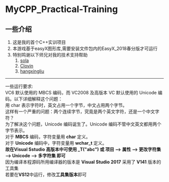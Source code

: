 # MyCPP_Practical-Training
## 一些介绍
1. 这是我的首个C++实训项目   
2. 本游戏基于easyX图形库,需要安装文件包内的EasyX_2018春分版才可运行
3. 特别鸣谢以下师兄对我的技术支持帮助
   1. [sola](https://github.com/unlimitedsola)
   2. [Clovin](https://github.com/Clovin)
   3. [hangxingliu](https://github.com/hangxingliu)
---
一些运行要求:  
VC6 默认使用的 MBCS 编码，而 VC2008 及高版本 VC 默认使用的 Unicode 编码。以下详细解释这个问题：  
用 char 表示字符时，英文占用一个字节，中文占用两个字节。  
这样有一个严重的问题：两个连续字节，究竟是两个英文字符，还是一个中文字符？  
为了解决这个问题，Unicode 编码诞生了。Unicode 编码不管中文英文都用两个字节表示。  
 对于 **MBCS** 编码，字符变量用 **char** 定义。  
 对于 **Unicode** 编码中，字符变量用 **wchar_t** 定义。  
 **故在Visual Sstudio 高版本中可使用  _T("abc")  或  项目 —> 属性  —> 更改字符集  —> Unicode —> 多字符集 即可**  
 因为编译本程源码所用编译器的版本是 **Visual Studio 2017** 采用了 **V141** 版本的工具集  
 若要在**VS12**中运行，修改**工具集版本**即可

